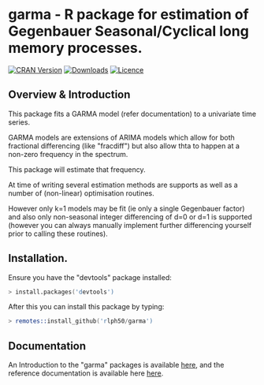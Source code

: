 # garma - R package for estimation of Gegenbauer Seasonal/Cyclical long memory processes.
[![CRAN Version](https://img.shields.io/cran/v/garma)](https://img.shields.io/cran/v/garma)
[![Downloads](https://img.shields.io/github/downloads/rlph50/garma/total)](https://img.shields.io/github/downloads/rlph50/garma/total)
[![Licence](https://img.shields.io/badge/licence-GPL--3-blue.svg)](https://www.gnu.org/licenses/gpl-3.0.en.html)

## Overview & Introduction
This package fits a GARMA model (refer documentation) to a univariate time series.

GARMA models are extensions of ARIMA models which allow for both fractional differencing (like "fracdiff") but also allow thta to happen at a non-zero frequency in the spectrum.

This package will estimate that frequency.

At time of writing several estimation methods are supports as well as a number of (non-linear) optimisation routines.

However only k=1 models may be fit (ie only a single Gegenbauer factor) and also only non-seasonal integer differencing of d=0 or d=1 is supported (however you can always manually implement further differencing yourself prior to calling these routines).

## Installation.
Ensure you have the "devtools" package installed:

```s
> install.packages('devtools')
```

After this you can install this package by typing:
```s
> remotes::install_github('rlph50/garma')
```

## Documentation
An Introduction to the "garma" packages is available [here](https://github.com/rlph50/garma/blob/master/inst/vignette_introduction.pdf), and the reference documentation is available here [here](https://github.com/rlph50/garma/blob/master/inst/garma_0.9.0.pdf).

